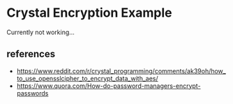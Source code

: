 # Crystal Encryption Example

Currently not working...


## references
- https://www.reddit.com/r/crystal_programming/comments/ak39oh/how_to_use_opensslcipher_to_encrypt_data_with_aes/
- https://www.quora.com/How-do-password-managers-encrypt-passwords
